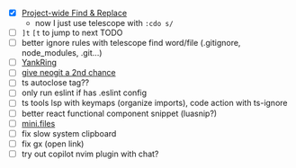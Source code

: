 - [x] [Project-wide Find & Replace](https://www.reddit.com/r/neovim/comments/1aox1us/comment/kq2f6t8/?utm_source=share&utm_medium=web2x&context=3)
    - now I just use telescope with `:cdo s/`
- [ ] `]t` `[t` to jump to next TODO
- [ ] better ignore rules with telescope find word/file (.gitignore, node_modules, .git...)
- [ ] [YankRing](https://github.com/vim-scripts/YankRing.vim)
- [ ] [give neogit a 2nd chance](https://youtu.be/K-FKqXj8BAQ?si=Cib9z0amymk03kr5)
- [ ] ts autoclose tag??
- [ ] only run eslint if has .eslint config
- [ ] ts tools lsp with keymaps (organize imports), code action with ts-ignore
- [ ] better react functional component snippet (luasnip?)
- [ ] [mini.files](https://www.reddit.com/r/neovim/s/cHNGz8iwxI)
- [ ] fix slow system clipboard
- [ ] fix gx (open link)
- [ ] try out copilot nvim plugin with chat?
